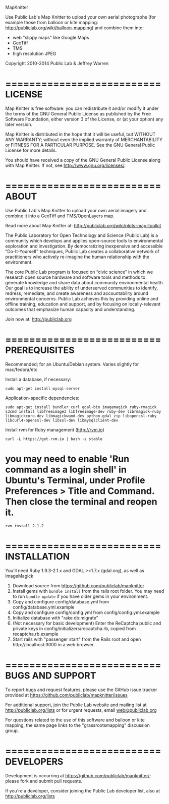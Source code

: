 MapKnitter

Use Public Lab's Map Knitter to upload your own aerial photographs (for example those from balloon or kite mapping: http://publiclab.org/wiki/balloon-mapping) and combine them into:

* web "slippy maps" like Google Maps
* GeoTiff
* TMS
* high resolution JPEG

Copyright 2010-2014 Public Lab & Jeffrey Warren

==========================
LICENSE
==========================

Map Knitter is free software: you can redistribute it and/or modify
it under the terms of the GNU General Public License as published by
the Free Software Foundation, either version 3 of the License, or
(at your option) any later version.

Map Knitter is distributed in the hope that it will be useful,
but WITHOUT ANY WARRANTY; without even the implied warranty of
MERCHANTABILITY or FITNESS FOR A PARTICULAR PURPOSE.  See the
GNU General Public License for more details.

You should have received a copy of the GNU General Public License
along with Map Knitter.  If not, see <http://www.gnu.org/licenses/>.

==========================
ABOUT
==========================

Use Public Lab's Map Knitter to upload your own aerial imagery and combine it into a GeoTiff and TMS/OpenLayers map.

Read more about Map Knitter at: http://publiclab.org/wiki/plots-map-toolkit

The Public Laboratory for Open Technology and Science (Public Lab) is a community which develops and applies open-source tools to environmental exploration and investigation. By democratizing inexpensive and accessible “Do-It-Yourself” techniques, Public Lab creates a collaborative network of practitioners who actively re-imagine the human relationship with the environment.

The core Public Lab program is focused on “civic science” in which we research open source hardware and software tools and methods to generate knowledge and share data about community environmental health. Our goal is to increase the ability of underserved communities to identify, redress, remediate, and create awareness and accountability around environmental concerns. Public Lab achieves this by providing online and offline training, education and support, and by focusing on locally-relevant outcomes that emphasize human capacity and understanding.

Join now at: http://publiclab.org

==========================
PREREQUISITES
==========================

Recommended; for an Ubuntu/Debian system. Varies slightly for mac/fedora/etc

Install a database, if necessary:

`sudo apt-get install mysql-server`

Application-specific dependencies:

`sudo apt-get install bundler curl gdal-bin imagemagick ruby-rmagick s3cmd install libfreeimage3 libfreeimage-dev ruby-dev librmagick-ruby libmagickcore-dev libmagickwand-dev python-gdal zip libopenssl-ruby libcurl4-openssl-dev libssl-dev libmysqlclient-dev`

Install rvm for Ruby management (http://rvm.io)

`curl -L https://get.rvm.io | bash -s stable`

# you may need to enable 'Run command as a login shell' in Ubuntu's Terminal, under Profile Preferences > Title and Command. Then close the terminal and reopen it.

`rvm install 2.1.2`

==========================
INSTALLATION
==========================

You'll need Ruby 1.9.3-2.1.x and GDAL >=1.7.x (gdal.org), as well as ImageMagick

1. Download source from https://github.com/publiclab/mapknitter
2. Install gems with `bundle install` from the rails root folder. You may need to run `bundle update` if you have older gems in your environment.
3. Copy and configure config/database.yml from config/database.yml.example
4. Copy and configure config/config.yml from config/config.yml.example
5. Initialize database with "rake db:migrate"
6. (Not necessary for basic development) Enter the ReCaptcha public and private keys in config/initializers/recaptcha.rb, copied from recaptcha.rb.example
7. Start rails with "passenger start" from the Rails root and open http://localhost:3000 in a web browser.

==========================
BUGS AND SUPPORT
==========================

To report bugs and request features, please use the GitHub issue tracker provided at https://github.com/publiclab/mapknitter/issues 

For additional support, join the Public Lab website and mailing list at http://publiclab.org/lists or for urgent requests, email web@publiclab.org

For questions related to the use of this software and balloon or kite mapping, the same page links to the "grassrootsmapping" discussion group. 

==========================
DEVELOPERS
==========================

Development is occurring at https://github.com/publiclab/mapknitter/; please fork and submit pull requests.

If you're a developer, consider joining the Public Lab developer list, also at http://publiclab.org/lists 



